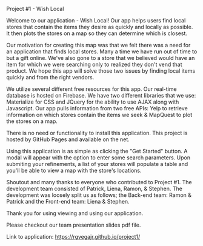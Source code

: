 Project #1 - Wish Local 

Welcome to our application - Wish Local!
Our app helps users find local stores that contain the items they desire as quickly and locally as possible. It then plots the stores on a map so they can determine which is closest. 

Our motivation for creating this map was that we felt there was a need for an application that finds local stores. Many a time we have run out of time to but a gift online. We've also gone to a store that we believed would have an item for which we were searching only to realized they don't vend that product. We hope this app will solve those two issues by finding local items quickly and from the right vendors.

We utilize several different free resources for this app. Our real-time database is hosted on Firebase. We have two different libraries that we use: Materialize for CSS and JQuery for the ability to use AJAX along with Javascript. Our app pulls information from two free APIs: Yelp to retrieve information on which stores contain the items we seek & MapQuest to plot the stores on a map.

There is no need or functionality to install this application. This project is hosted by GitHub Pages and available on the net.

Using this application is as simple as clicking the "Get Started" button. A modal will appear with the option to enter some search parameters. Upon submiting your refinements, a list of your stores will populate a table and you'll be able to view a map with the store's locations.

Shoutout and many thanks to everyone who contributed to Project #1. The development team consisted of Patrick, Liena, Ramon, & Stephen. The development was loosely split us as follows; the Back-end team: Ramon & Patrick and the Front-end team: Liena & Stephen.

Thank you for using viewing and using our application.

Please checkout our team presentation slides pdf file.

Link to application:
https://rgvegajr.github.io/project1/
